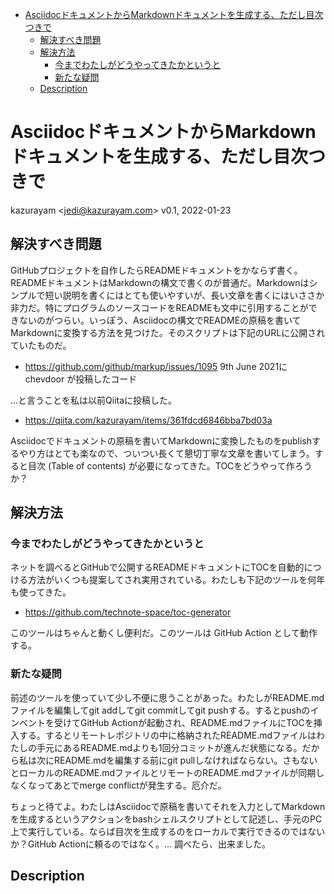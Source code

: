-   [AsciidocドキュメントからMarkdownドキュメントを生成する、ただし目次つきで](#_asciidocドキュメントからmarkdownドキュメントを生成するただし目次つきで)
    -   [解決すべき問題](#_解決すべき問題)
    -   [解決方法](#_解決方法)
        -   [今までわたしがどうやってきたかというと](#_今までわたしがどうやってきたかというと)
        -   [新たな疑問](#_新たな疑問)
    -   [Description](#_description)

# AsciidocドキュメントからMarkdownドキュメントを生成する、ただし目次つきで

kazurayam &lt;<jedi@kazurayam.com>&gt;
v0.1, 2022-01-23

## 解決すべき問題

GitHubプロジェクトを自作したらREADMEドキュメントをかならず書く。READMEドキュメントはMarkdownの構文で書くのが普通だ。Markdownはシンプルで短い説明を書くにはとても使いやすいが、長い文章を書くにはいささか非力だ。特にプログラムのソースコードをREADMEも文中に引用することができないのがつらい。いっぽう、Asciidocの構文でREADMEの原稿を書いてMarkdownに変換する方法を見つけた。そのスクリプトは下記のURLに公開されていたものだ。

-   <https://github.com/github/markup/issues/1095> 9th June 2021に chevdoor が投稿したコード

…​と言うことを私は以前Qiitaに投稿した。

-   <https://qiita.com/kazurayam/items/361fdcd6846bba7bd03a>

Asciidocでドキュメントの原稿を書いてMarkdownに変換したものをpublishするやり方はとても楽なので、ついつい長くて懇切丁寧な文章を書いてしまう。すると目次 (Table of contents) が必要になってきた。TOCをどうやって作ろうか？

## 解決方法

### 今までわたしがどうやってきたかというと

ネットを調べるとGitHubで公開するREADMEドキュメントにTOCを自動的につける方法がいくつも提案してされ実用されている。わたしも下記のツールを何年も使ってきた。

-   <https://github.com/technote-space/toc-generator>

このツールはちゃんと動くし便利だ。このツールは GitHub Action として動作する。

### 新たな疑問

前述のツールを使っていて少し不便に思うことがあった。わたしがREADME.mdファイルを編集してgit addしてgit commitしてgit pushする。するとpushのインベントを受けてGitHub Actionが起動され、README.mdファイルにTOCを挿入する。するとリモートレポジトリの中に格納されたREADME.mdファイルはわたしの手元にあるREADME.mdよりも1回分コミットが進んだ状態になる。だから私は次にREADME.mdを編集する前にgit pullしなければならない。さもないとローカルのREADME.mdファイルとリモートのREADME.mdファイルが同期しなくなってあとでmerge conflictが発生する。厄介だ。

ちょっと待てよ。わたしはAsciidocで原稿を書いてそれを入力としてMarkdownを生成するというアクションをbashシェルスクリプトとして記述し、手元のPC上で実行している。ならば目次を生成するのをローカルで実行できるのではないか？GitHub Actionに頼るのではなく。…​ 調べたら、出来ました。

## Description
